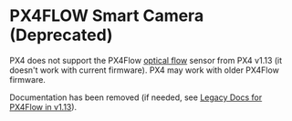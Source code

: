 # PX4FLOW Smart Camera (Deprecated)

<Badge type="info" text="Discontinued" />

PX4 does not support the PX4Flow [optical flow](../sensor/optical_flow.md) sensor from PX4 v1.13 (it doesn't work with current firmware). PX4 may work with older PX4Flow firmware.

Documentation has been removed (if needed, see [Legacy Docs for PX4Flow in v1.13](https://docs.px4.io/v1.13/en/sensor/px4flow.html)).
